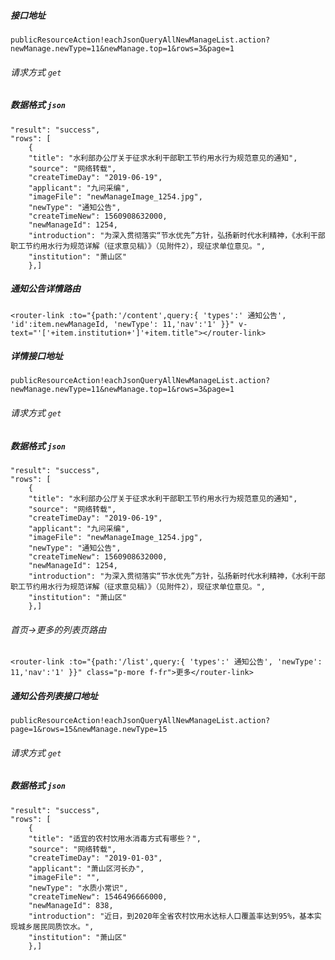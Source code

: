 ##### 接口地址 
`publicResourceAction!eachJsonQueryAllNewManageList.action?newManage.newType=11&newManage.top=1&rows=3&page=1`

###### 请求方式 `get`

##### 数据格式  `json`

```
"result": "success",
"rows": [
    {
    "title": "水利部办公厅关于征求水利干部职工节约用水行为规范意见的通知",
    "source": "网络转载",
    "createTimeDay": "2019-06-19",
    "applicant": "九问采编",
    "imageFile": "newManageImage_1254.jpg",
    "newType": "通知公告",
    "createTimeNew": 1560908632000,
    "newManageId": 1254,
    "introduction": "为深入贯彻落实“节水优先”方针，弘扬新时代水利精神，《水利干部职工节约用水行为规范详解（征求意见稿）》（见附件2），现征求单位意见。",
    "institution": "萧山区"
    },]

```    
 

##### 通知公告详情路由
 `<router-link :to="{path:'/content',query:{ 'types':' 通知公告', 'id':item.newManageId, 'newType': 11,'nav':'1' }}" v-text="'['+item.institution+']'+item.title"></router-link>`

##### 详情接口地址  
`publicResourceAction!eachJsonQueryAllNewManageList.action?newManage.newType=11&newManage.top=1&rows=3&page=1`

###### 请求方式  `get`

##### 数据格式   `json`

```
"result": "success",
"rows": [
    {
    "title": "水利部办公厅关于征求水利干部职工节约用水行为规范意见的通知",
    "source": "网络转载",
    "createTimeDay": "2019-06-19",
    "applicant": "九问采编",
    "imageFile": "newManageImage_1254.jpg",
    "newType": "通知公告",
    "createTimeNew": 1560908632000,
    "newManageId": 1254,
    "introduction": "为深入贯彻落实“节水优先”方针，弘扬新时代水利精神，《水利干部职工节约用水行为规范详解（征求意见稿）》（见附件2），现征求单位意见。",
    "institution": "萧山区"
    },]

```    
###### 首页->更多的列表页路由
```
<router-link :to="{path:'/list',query:{ 'types':' 通知公告', 'newType': 11,'nav':'1' }}" class="p-more f-fr">更多</router-link>
```
##### 通知公告列表接口地址  
`publicResourceAction!eachJsonQueryAllNewManageList.action?page=1&rows=15&newManage.newType=15`

###### 请求方式  `get`

##### 数据格式   `json`

```
"result": "success",
"rows": [
    {
    "title": "适宜的农村饮用水消毒方式有哪些？",
    "source": "网络转载",
    "createTimeDay": "2019-01-03",
    "applicant": "萧山区河长办",
    "imageFile": "",
    "newType": "水质小常识",
    "createTimeNew": 1546496666000,
    "newManageId": 838,
    "introduction": "近日，到2020年全省农村饮用水达标人口覆盖率达到95%，基本实现城乡居民同质饮水。",
    "institution": "萧山区"
    },]
```
